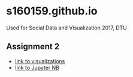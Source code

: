 # s160159.github.io
Used for Social Data and Visualization 2017, DTU


## Assignment 2

* [link to visualizations](https://s160159.github.io) 
* [link to Jupyter NB](http://nbviewer.jupyter.org/url/s160159.github.io/Assignment_2.ipynb)